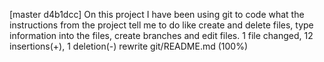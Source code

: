 [master d4b1dcc] On this project I have been using git to code what the instructions from the project tell me to do like create and delete files, type information into the files, create branches and edit files.
 1 file changed, 12 insertions(+), 1 deletion(-)
 rewrite git/README.md (100%)
